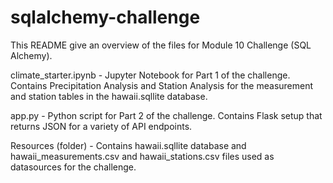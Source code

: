 # sqlalchemy-challenge

This README give an overview of the files for Module 10 Challenge (SQL Alchemy).

climate_starter.ipynb - Jupyter Notebook for Part 1 of the challenge.  Contains Precipitation Analysis and Station Analysis for the measurement and station tables in the hawaii.sqllite database. 

app.py - Python script for Part 2 of the challenge.  Contains Flask setup that returns JSON for a variety of API endpoints.

Resources (folder) - Contains hawaii.sqllite database and hawaii_measurements.csv and hawaii_stations.csv files used as datasources for the challenge.
